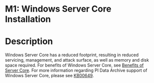 # M1: Windows Server Core Installation
# Description 
Windows Server Core has a reduced footprint, resulting in reduced servicing, management, and attack surface, as well as memory and disk space required.  For benefits of Windows Server Core, see [Benefits of Server Core](https://msdn.microsoft.com/en-us/library/hh846314(v=vs.85).aspx). For more information regarding PI Data Archive support of Windows Server Core, please see [KB00649](https://techsupport.osisoft.com/Troubleshooting/KB/KB00649/).
